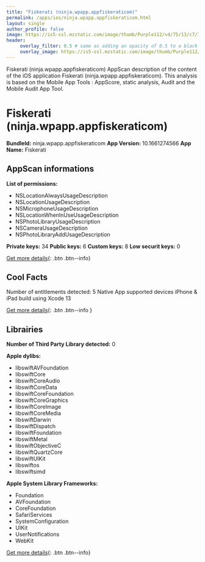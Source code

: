 ```yaml
---
title: "Fiskerati (ninja.wpapp.appfiskeraticom)"
permalink: /apps/ios/ninja.wpapp.appfiskeraticom.html
layout: single
author_profile: false
image: https://is5-ssl.mzstatic.com/image/thumb/Purple112/v4/75/13/c7/7513c7f7-b29c-31de-e775-100f9faa85b4/AppIcon-1x_U007emarketing-0-10-0-85-220.png/512x512bb.jpg
header: 
     overlay_filter: 0.5 # same as adding an opacity of 0.5 to a black background
     overlay_image: https://is5-ssl.mzstatic.com/image/thumb/Purple112/v4/75/13/c7/7513c7f7-b29c-31de-e775-100f9faa85b4/AppIcon-1x_U007emarketing-0-10-0-85-220.png/512x512bb.jpg
---
```

Fiskerati (ninja.wpapp.appfiskeraticom) AppScan description of the content of the iOS application Fiskerati (ninja.wpapp.appfiskeraticom). This analysis is based on the Mobile App Tools : AppScore, static analysis, Audit and the Mobile Audit App Tool.

# Fiskerati (ninja.wpapp.appfiskeraticom)

**BundleId:** ninja.wpapp.appfiskeraticom
**App Version:** 10.1661274566
**App Name:** Fiskerati


## AppScan informations 

**List of permissions:** 
- NSLocationAlwaysUsageDescription
- NSLocationUsageDescription
- NSMicrophoneUsageDescription
- NSLocationWhenInUseUsageDescription
- NSPhotoLibraryUsageDescription
- NSCameraUsageDescription
- NSPhotoLibraryAddUsageDescription
  
  
**Private keys:** 34
**Public keys:** 6
**Custom keys:** 8
**Low securit keys:** 0
  
[Get more details](/pricing.html){: .btn .btn--info}

## Cool Facts

Number of entitlements detected: 5
Native App
supported devices iPhone & iPad
build using Xcode 13
  
[Get more details](/pricing.html){: .btn .btn--info }

## Librairies 
**Number of Third Party Library detected:** 0


**Apple dylibs:**
- libswiftAVFoundation
- libswiftCore
- libswiftCoreAudio
- libswiftCoreData
- libswiftCoreFoundation
- libswiftCoreGraphics
- libswiftCoreImage
- libswiftCoreMedia
- libswiftDarwin
- libswiftDispatch
- libswiftFoundation
- libswiftMetal
- libswiftObjectiveC
- libswiftQuartzCore
- libswiftUIKit
- libswiftos
- libswiftsimd


**Apple System Library Frameworks:**
- Foundation
- AVFoundation
- CoreFoundation
- SafariServices
- SystemConfiguration
- UIKit
- UserNotifications
- WebKit


  
[Get more details](/pricing.html){: .btn .btn--info}

